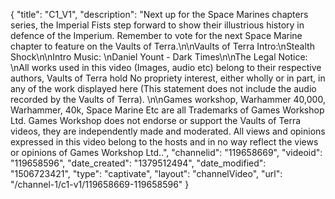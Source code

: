{
    "title": "C1_V1",
    "description": "Next up for the Space Marines chapters series, the Imperial Fists step forward to show their illustrious history in defence of the Imperium. Remember to vote for the next Space Marine chapter to feature on the Vaults of Terra.\n\nVaults of Terra Intro:\nStealth Shock\n\nIntro Music: \nDaniel Yount - Dark Times\n\nThe Legal Notice: \nAll works used in this video (Images, audio etc) belong to their respective authors, Vaults of Terra hold No propriety interest, either wholly or in part, in any of the work displayed here (This statement does not include the audio recorded by the Vaults of Terra). \n\nGames workshop, Warhammer 40,000, Warhammer, 40k, Space Marine Etc are all Trademarks of Games Workshop Ltd. Games Workshop does not endorse or support the Vaults of Terra videos, they are independently made and moderated. All views and opinions expressed in this video belong to the hosts and in no way reflect the views or opinions of Games Workshop Ltd..",
    "channelid": "119658669",
    "videoid": "119658596",
    "date_created": "1379512494",
    "date_modified": "1506723421",
    "type": "captivate",
    "layout": "channelVideo",
    "url": "\/channel-1\/c1-v1\/119658669-119658596"
}